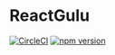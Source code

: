 # ReactGulu
[![CircleCI](https://circleci.com/gh/TsaiJie/ReactGulu.svg?style=svg)](https://circleci.com/gh/TsaiJie/ReactGulu)
[![npm version](https://badge.fury.io/js/react-gulu-tsai.svg)](https://badge.fury.io/js/react-gulu-tsai)
